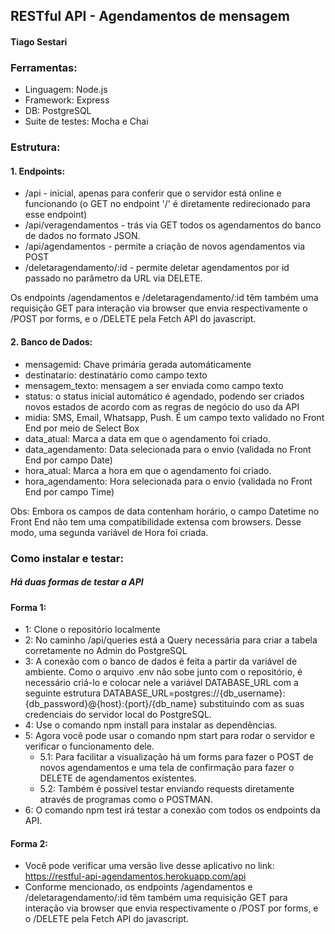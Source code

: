 ## RESTful API - Agendamentos de mensagem 

#### Tiago Sestari


### Ferramentas:
- Linguagem: Node.js
- Framework: Express
- DB: PostgreSQL
- Suite de testes: Mocha e Chai

### Estrutura: 

#### 1. Endpoints:
- /api - inicial, apenas para conferir que o servidor está online e funcionando (o GET no endpoint '/' é diretamente redirecionado para esse endpoint)
- /api/veragendamentos - trás via GET todos os agendamentos do banco de dados no formato JSON.
- /api/agendamentos - permite a criação de novos agendamentos via POST
- /deletaragendamento/:id - permite deletar agendamentos por id passado no parâmetro da URL via DELETE.

Os endpoints /agendamentos e /deletaragendamento/:id têm também uma requisição GET para interação via browser que envia respectivamente o /POST por forms, 
e o /DELETE pela Fetch API do javascript.

#### 2. Banco de Dados:
- mensagemid: Chave primária gerada automáticamente
- destinatario: destinatário como campo texto
- mensagem_texto: mensagem a ser enviada como campo texto
- status: o status inicial automático é agendado, podendo ser criados novos estados de acordo com as regras de negócio do uso da API
- midia: SMS, Email, Whatsapp, Push. É um campo texto validado no Front End por meio de Select Box
- data_atual: Marca a data em que o agendamento foi criado.
- data_agendamento: Data selecionada para o envio (validada no Front End por campo Date)
- hora_atual: Marca a hora em que o agendamento foi criado.
- hora_agendamento: Hora selecionada para o envio (validada no Front End por campo Time)

Obs: Embora os campos de data contenham horário, o campo Datetime no Front End não tem uma compatibilidade extensa com browsers. Desse modo, 
uma segunda variável de Hora foi criada.

### Como instalar e testar:
##### Há duas formas de testar a API

#### Forma 1:
- 1: Clone o repositório localmente
- 2: No caminho /api/queries está a Query necessária para criar a tabela corretamente no Admin do PostgreSQL
- 3: A conexão com o banco de dados é feita a partir da variável de ambiente. Como o arquivo .env não sobe junto com o repositório, é necessário 
  criá-lo e colocar nele a variável DATABASE_URL com a seguinte estrutura DATABASE_URL=postgres://{db_username}:{db_password}@{host}:{port}/{db_name}
  substituindo com as suas credenciais do servidor local do PostgreSQL.
- 4: Use o comando npm install para instalar as dependências.
- 5: Agora você pode usar o comando npm start para rodar o servidor e verificar o funcionamento dele.
  -  5.1: Para facilitar a visualização há um forms para fazer o POST de novos agendamentos e uma tela de confirmação para fazer o DELETE de agendamentos existentes.
  -  5.2: Também é possível testar enviando requests diretamente através de programas como o POSTMAN.
- 6: O comando npm test irá testar a conexão com todos os endpoints da API.

#### Forma 2:
- Você pode verificar uma versão live desse aplicativo no link: https://restful-api-agendamentos.herokuapp.com/api
- Conforme mencionado, os endpoints /agendamentos e /deletaragendamento/:id têm também uma requisição GET para interação via browser que envia respectivamente o 
  /POST por forms, e o /DELETE pela Fetch API do javascript.
